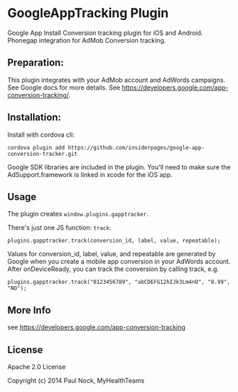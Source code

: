 # GoogleAppTracking Plugin

Google App Install Conversion tracking plugin for iOS and Android. Phonegap integration for AdMob Conversion tracking.

## Preparation:

This plugin integrates with your AdMob account and AdWords campaigns.  See Google docs for more details.
See https://developers.google.com/app-conversion-tracking/.

## Installation:

Install with cordova cli:

    cordova plugin add https://github.com/insiderpages/google-app-conversion-tracker.git

Google SDK libraries are included in the plugin. You'll need to make sure the AdSupport.framework is linked in xcode for the iOS app.

## Usage

The plugin creates `window.plugins.gapptracker`.

There's just one JS function: `track`:

    plugins.gapptracker.track(conversion_id, label, value, repeatable);

Values for conversion_id, label, value, and repeatable are generated by Google when you
create a mobile app conversion in your AdWords account.  After onDeviceReady, you can track the
conversion by calling track, e.g.

    plugins.gapptracker.track("0123456789", "abCDEFG12hIJk3Lm4nO", "0.99", "NO");

## More Info

see https://developers.google.com/app-conversion-tracking

## License ##

Apache 2.0 License

Copyright (c) 2014 Paul Nock, MyHealthTeams
